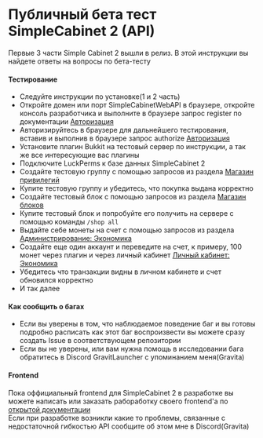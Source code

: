 # Публичный бета тест SimpleCabinet 2 (API)
Первые 3 части Simple Cabinet 2 вышли в релиз. В этой инструкции вы найдете ответы на вопросы по бета-тесту
#### Тестирование
- Следуйте инструкции по установке(1 и 2 часть)
- Откройте домен или порт SimpleCabinetWebAPI в браузере, откройте консоль разработчика и выполните в браузере запрос register по документации [Авторизация](https://github.com/SimpleCabinet/SimpleCabinetWebAPI/blob/main/API_DOCS.md#%D0%B0%D0%B2%D1%82%D0%BE%D1%80%D0%B8%D0%B7%D0%B0%D1%86%D0%B8%D1%8F)
- Авторизируйтесь в браузере для дальнейшего тестирования, вставив и выполнив в браузере запрос authorize [Авторизация](https://github.com/SimpleCabinet/SimpleCabinetWebAPI/blob/main/API_DOCS.md#%D0%B0%D0%B2%D1%82%D0%BE%D1%80%D0%B8%D0%B7%D0%B0%D1%86%D0%B8%D1%8F)
- Установите плагин Bukkit на тестовый сервер по инструкции, а так же все интересующие вас плагины
- Подключите LuckPerms к базе данных SimpleCabinet 2
- Создайте тестовую группу с помощью запросов из раздела [Магазин привилегий](https://github.com/SimpleCabinet/SimpleCabinetWebAPI/blob/main/API_DOCS.md#%D0%B0%D0%B2%D1%82%D0%BE%D1%80%D0%B8%D0%B7%D0%B0%D1%86%D0%B8%D1%8F)
- Купите тестовую группу и убедитесь, что покупка выдана корректно
- Создайте тестовый блок с помощью запросов из раздела [Магазин блоков](https://github.com/SimpleCabinet/SimpleCabinetWebAPI/blob/main/API_DOCS.md#%D0%BC%D0%B0%D0%B3%D0%B0%D0%B7%D0%B8%D0%BD-%D0%B1%D0%BB%D0%BE%D0%BA%D0%BE%D0%B2)
- Купите тестовый блок и попробуйте его получить на сервере с помощью команды `/shop all`
- Выдайте себе монеты на счет с помощью запросов из раздела [Администрирование: Экономика](https://github.com/SimpleCabinet/SimpleCabinetWebAPI/blob/main/API_DOCS.md#%D0%B0%D0%B4%D0%BC%D0%B8%D0%BD%D0%B8%D1%81%D1%82%D1%80%D0%B8%D1%80%D0%BE%D0%B2%D0%B0%D0%BD%D0%B8%D0%B5-%D1%8D%D0%BA%D0%BE%D0%BD%D0%BE%D0%BC%D0%B8%D0%BA%D0%B0)
- Создайте еще один аккаунт и переведите на счет, к примеру, 100 монет через плагин и через личный кабинет [Личный кабинет: Экономика](https://github.com/SimpleCabinet/SimpleCabinetWebAPI/blob/main/API_DOCS.md#%D0%BB%D0%B8%D1%87%D0%BD%D1%8B%D0%B9-%D0%BA%D0%B0%D0%B1%D0%B8%D0%BD%D0%B5%D1%82-%D1%8D%D0%BA%D0%BE%D0%BD%D0%BE%D0%BC%D0%B8%D0%BA%D0%B0)
- Убедитесь что транзакции видны в личном кабинете и счет обновился корректно
- И так далее
#### Как сообщить о багах
- Если вы уверены в том, что наблюдаемое поведение баг и вы готовы подробно расписать как этот баг воспроизвести вы можете сразу создать Issue в соответствующем репозитории
- Если вы не уверены, или вам нужна помощь в исследовании бага обратитесь в Discord GravitLauncher с упоминанием меня(Gravita)
#### Frontend
Пока оффициальный frontend для SimpleCabinet 2 в разработке вы можете написать или заказать рабоработку своего frontend'а по [открытой документации](https://github.com/SimpleCabinet/SimpleCabinetWebAPI/blob/main/API_DOCS.md)  
Если при разработке возникли какие то проблемы, связанные с недостаточной гибкостью API сообщите об этом мне в Discord(Gravita)
